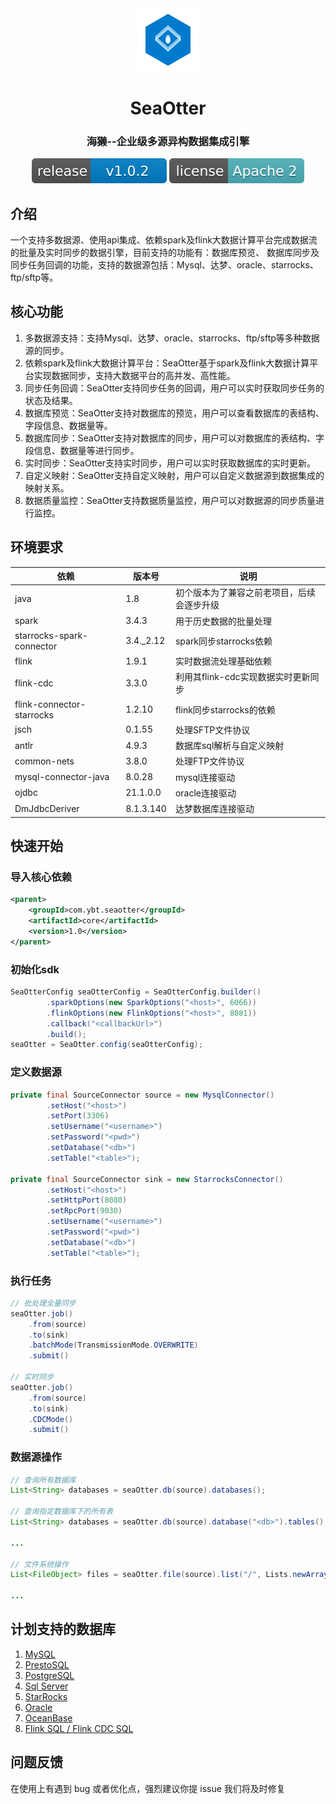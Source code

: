 <div align="center">
         <a href="https://e.gitee.com/vibot/repos/vibot/sea-otter" target="_blank" rel="noopener noreferrer">
           <img src="logo.svg" width="20%" height="20%" alt="sea-otter Logo" />
        </a>
 <h1>SeaOtter</h1>
 <h3>海獭--企业级多源异构数据集成引擎</h3>
</div>

<p align="center">
   <img src="version.svg">
   <img src="license.svg">
  </a>
</p>

## 介绍

一个支持多数据源、使用api集成、依赖spark及flink大数据计算平台完成数据流的批量及实时同步的数据引擎，目前支持的功能有：数据库预览、
数据库同步及同步任务回调的功能，支持的数据源包括：Mysql、达梦、oracle、starrocks、ftp/sftp等。

## 核心功能

1. 多数据源支持：支持Mysql、达梦、oracle、starrocks、ftp/sftp等多种数据源的同步。
2. 依赖spark及flink大数据计算平台：SeaOtter基于spark及flink大数据计算平台实现数据同步，支持大数据平台的高并发、高性能。
3. 同步任务回调：SeaOtter支持同步任务的回调，用户可以实时获取同步任务的状态及结果。
4. 数据库预览：SeaOtter支持对数据库的预览，用户可以查看数据库的表结构、字段信息、数据量等。
5. 数据库同步：SeaOtter支持对数据库的同步，用户可以对数据库的表结构、字段信息、数据量等进行同步。
6. 实时同步：SeaOtter支持实时同步，用户可以实时获取数据库的实时更新。
7. 自定义映射：SeaOtter支持自定义映射，用户可以自定义数据源到数据集成的映射关系。
8. 数据质量监控：SeaOtter支持数据质量监控，用户可以对数据源的同步质量进行监控。

## 环境要求

| 依赖                        | 版本号       | 说明                     |
|---------------------------|-----------|------------------------|
| java                      | 1.8       | 初个版本为了兼容之前老项目，后续会逐步升级  |
| spark                     | 3.4.3     | 用于历史数据的批量处理            |
| starrocks-spark-connector | 3.4._2.12 | spark同步starrocks依赖     |
| flink                     | 1.9.1     | 实时数据流处理基础依赖            |
| flink-cdc                 | 3.3.0     | 利用其flink-cdc实现数据实时更新同步 |
| flink-connector-starrocks | 1.2.10    | flink同步starrocks的依赖    |
| jsch                      | 0.1.55    | 处理SFTP文件协议             |
| antlr                     | 4.9.3     | 数据库sql解析与自定义映射         |
| common-nets               | 3.8.0     | 处理FTP文件协议              |
| mysql-connector-java      | 8.0.28    | mysql连接驱动              |
| ojdbc                     | 21.1.0.0  | oracle连接驱动             |
| DmJdbcDeriver             | 8.1.3.140 | 达梦数据库连接驱动              |

## 快速开始

### 导入核心依赖

``` xml
<parent>
    <groupId>com.ybt.seaotter</groupId>
    <artifactId>core</artifactId>
    <version>1.0</version>
</parent>
```

### 初始化sdk

```java
SeaOtterConfig seaOtterConfig = SeaOtterConfig.builder()
        .sparkOptions(new SparkOptions("<host>", 6066))
        .flinkOptions(new FlinkOptions("<host>", 8081))
        .callback("<callbackUrl>")
        .build();
seaOtter = SeaOtter.config(seaOtterConfig);
```

### 定义数据源

```java
private final SourceConnector source = new MysqlConnector()
        .setHost("<host>")
        .setPort(3306)
        .setUsername("<username>")
        .setPassword("<pwd>")
        .setDatabase("<db>")
        .setTable("<table>");

private final SourceConnector sink = new StarrocksConnector()
        .setHost("<host>")
        .setHttpPort(8080)
        .setRpcPort(9030)
        .setUsername("<username>")
        .setPassword("<pwd>")
        .setDatabase("<db>")
        .setTable("<table>");
```

### 执行任务

```java
// 批处理全量同步
seaOtter.job()
    .from(source)
    .to(sink)
    .batchMode(TransmissionMode.OVERWRITE)
    .submit()

// 实时同步
seaOtter.job()
    .from(source)
    .to(sink)
    .CDCMode()
    .submit()
```

### 数据源操作

```java
// 查询所有数据库
List<String> databases = seaOtter.db(source).databases();

// 查询指定数据库下的所有表
List<String> databases = seaOtter.db(source).database("<db>").tables();

...

// 文件系统操作
List<FileObject> files = seaOtter.file(source).list("/", Lists.newArrayList("txt, csv"));

...
```

## 计划支持的数据库

1. [MySQL](https://github.com/antlr/grammars-v4/tree/master/sql/mysql)
2. [PrestoSQL](https://github.com/prestosql/presto/tree/master/presto-parser/src/main/antlr4/io/prestosql/sql/parser)
3. [PostgreSQL](https://github.com/pgcodekeeper/pgcodekeeper/tree/master/apgdiff/antlr-src)
5. [Sql Server](https://github.com/antlr/grammars-v4/tree/master/sql/tsql)
6. [StarRocks](https://github.com/StarRocks/starrocks/tree/main/fe/fe-core/src/main/java/com/starrocks/sql/parser)
7. [Oracle](https://github.com/antlr/grammars-v4/tree/master/sql/plsql)
8. [OceanBase](https://github.com/oceanbase/odc/tree/main/libs/ob-sql-parser)
9. [Flink SQL / Flink CDC SQL](https://github.com/DTStack/dt-sql-parser/tree/main/src/grammar/flinksql)

## 问题反馈
在使用上有遇到 bug 或者优化点，强烈建议你提 issue 我们将及时修复


